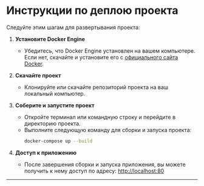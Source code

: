 # Инструкции по деплою проекта

Следуйте этим шагам для развертывания проекта:

1. **Установите Docker Engine**
   - Убедитесь, что Docker Engine установлен на вашем компьютере. Если нет, скачайте и установите его с [официального сайта Docker](https://docs.docker.com/engine/install/).

2. **Скачайте проект**
   - Клонируйте или скачайте репозиторий проекта на ваш локальный компьютер.

3. **Соберите и запустите проект**
   - Откройте терминал или командную строку и перейдите в директорию проекта.
   - Выполните следующую команду для сборки и запуска проекта:
     ```sh
     docker-compose up --build
     ```

4. **Доступ к приложению**
   - После завершения сборки и запуска приложения, вы можете получить к нему доступ по адресу: [http://localhost:80](http://localhost:80)

---
